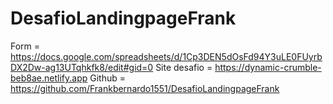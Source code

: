 # DesafioLandingpageFrank
Form = https://docs.google.com/spreadsheets/d/1Cp3DEN5dOsFd94Y3uLE0FUyrbDX2Dw-ag13UTqhkfk8/edit#gid=0
Site desafio = https://dynamic-crumble-beb8ae.netlify.app
Github = https://github.com/Frankbernardo1551/DesafioLandingpageFrank
